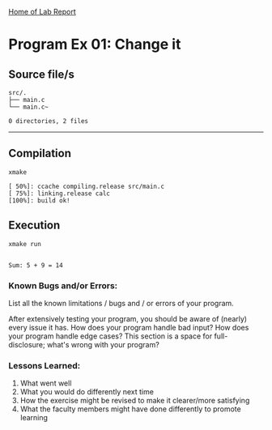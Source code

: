 [Home of Lab Report](../lab.html)

# Program Ex 01: Change it

## Source file/s

```
src/.
├── main.c
└── main.c~

0 directories, 2 files
```

---

## Compilation

```
xmake

[ 50%]: ccache compiling.release src/main.c
[ 75%]: linking.release calc
[100%]: build ok!

```

## Execution
```
xmake run


Sum: 5 + 9 = 14

```

### Known Bugs and/or Errors:

List all the known limitations / bugs and / or errors of your program.

After extensively testing your program, you should be aware of (nearly) every issue it has. How does your program handle bad input? How does your program handle edge cases? This section is a space for full-disclosure; what's wrong with your program?

### Lessons Learned:

1. What went well
1. What you would do differently next time
1. How the exercise might be revised to make it clearer/more satisfying
1. What the faculty members might have done differently to promote learning
